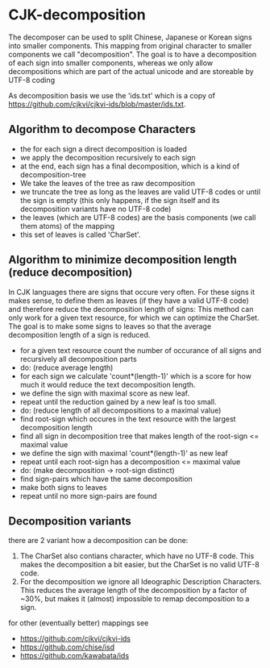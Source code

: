 # CJK-decomposition

The decomposer can be used to split Chinese, Japanese or Korean signs into smaller components.
This mapping from original character to smaller components we call "decomposition".
The goal is to have a decomposition of each sign into smaller components, whereas we only allow decompositions which are part of the actual unicode and are storeable by UTF-8 coding

As decomposition basis we use the 'ids.txt' which is a copy of https://github.com/cjkvi/cjkvi-ids/blob/master/ids.txt.

## Algorithm to decompose Characters
- the for each sign a direct decomposition is loaded
- we apply the decomposition recursively to each sign
- at the end, each sign has a final decomposition, which is a kind of decomposition-tree
- We take the leaves of the tree as raw decomposition
- we truncate the tree as long as the leaves are valid UTF-8 codes or until the sign is empty (this only happens, if the sign itself and its decomposition variants have no UTF-8 code)
- the leaves (which are UTF-8 codes) are the basis components (we call them atoms) of the mapping
- this set of leaves is called 'CharSet'.

## Algorithm to minimize decomposition length (reduce decomposition)
In CJK languages there are signs that occure very often. For these signs it makes sense, to define them as leaves (if they have a valid UTF-8 code) and therefore reduce the decomposition length of signs:
This method can only work for a given text resource, for which we can optimize the CharSet. The goal is to make some signs to leaves so that the average decomposition length of a sign is reduced.

- for a given text resource count the number of occurance of all signs and recursively all decomposition parts
- do: (reduce average length)
 - for each sign we calculate 'count*(length-1)' which is a score for how much it would reduce the text decomposition length.
 - we define the sign with maximal score as new leaf.
 - repeat until the reduction gained by a new leaf is too small.
- do: (reduce length of all decompositions to a maximal value)
 - find root-sign which occures in the text resource with the largest decomposition length
 - find all sign in decomposition tree that makes length of the root-sign <= maximal value
 - we define the sign with maximal 'count*(length-1)' as new leaf
 - repeat until each root-sign has a decomposition <= maximal value
- do: (make decomposition -> root-sign distinct)
 - find sign-pairs which have the same decomposition
 - make both signs to leaves
 - repeat until no more sign-pairs are found

## Decomposition variants
there are 2 variant how a decomposition can be done:
1. The CharSet also contians character, which have no UTF-8 code. This makes the decomposition a bit easier, but the CharSet is no valid UTF-8 code.
2. For the decomposition we ignore all Ideographic Description Characters. This reduces the average length of the decomposition by a factor of ~30%, but makes it (almost) impossible to remap decomposition to a sign.


for other (eventually better) mappings see
- https://github.com/cjkvi/cjkvi-ids
- https://github.com/chise/isd
- https://github.com/kawabata/ids





